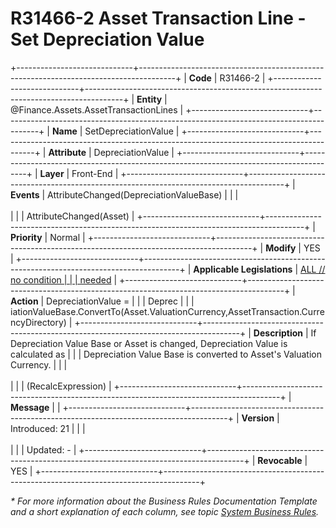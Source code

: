 ﻿---
erp.type: front-end-business-rule
erp.entity: Finance.Assets.AssetTransactionLines
---

# R31466-2 Asset Transaction Line - Set Depreciation Value
+-----------------------------+---------------------------------------------------------------------------------------+
| **Code**                    | R31466-2                                                                              |
+-----------------------------+---------------------------------------------------------------------------------------+
| **Entity**                  | @Finance.Assets.AssetTransactionLines                                                 |
+-----------------------------+---------------------------------------------------------------------------------------+
| **Name**                    | SetDepreciationValue                                                                  |
+-----------------------------+---------------------------------------------------------------------------------------+
| **Attribute**               | DepreciationValue                                                                     |
+-----------------------------+---------------------------------------------------------------------------------------+
| **Layer**                   | Front-End                                                                             |
+-----------------------------+---------------------------------------------------------------------------------------+
| **Events**                  | AttributeChanged(DepreciationValueBase)                                               |
|                             | <br/><br/>                                                                            |
|                             | AttributeChanged(Asset)                                                               |
+-----------------------------+---------------------------------------------------------------------------------------+
| **Priority**                | Normal                                                                                |
+-----------------------------+---------------------------------------------------------------------------------------+
| **Modify**                  | YES                                                                                   |
+-----------------------------+---------------------------------------------------------------------------------------+
| **Applicable Legislations** | [ALL // no condition                                                                  |
|                             | needed](xref:applicable-legislations)                                                 |
+-----------------------------+---------------------------------------------------------------------------------------+
| **Action**                  | DepreciationValue =                                                                   |
|                             | Deprec                                                                                |
|                             | iationValueBase.ConvertTo(Asset.ValuationCurrency,AssetTransaction.CurrencyDirectory) |
+-----------------------------+---------------------------------------------------------------------------------------+
| **Description**             | If Depreciation Value Base or Asset is changed, Depreciation Value is calculated as   |
|                             | Depreciation Value Base is converted to Asset\'s Valuation Currency.                  |
|                             | <br/><br/>                                                                            |
|                             | (RecalcExpression)                                                                    |
+-----------------------------+---------------------------------------------------------------------------------------+
| **Message**                 |                                                                                       |
+-----------------------------+---------------------------------------------------------------------------------------+
| **Version**                 | Introduced: 21                                                                        |
|                             | <br/><br/>                                                                            |
|                             | Updated: -                                                                            |
+-----------------------------+---------------------------------------------------------------------------------------+
| **Revocable**               | YES                                                                                   |
+-----------------------------+---------------------------------------------------------------------------------------+

*\* For more information about the Business Rules Documentation Template and a short explanation of each column, see
topic [System Business Rules](../templates/template-description-system-business-rules.md).*
